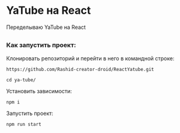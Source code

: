 # YaTube на React

Переделываю YaTube на React

##



### Как запустить проект:

Клонировать репозиторий и перейти в него в командной строке:

```
https://github.com/Rashid-creator-droid/ReactYatube.git
```

```
cd ya-tube/
```

Установить зависимости:

```
npm i
```

Запустить проект:

```
npm run start
```